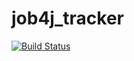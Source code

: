 # job4j_tracker
[![Build Status](https://travis-ci.com/evgenivanov1980/job4j_tracker.svg?branch=master)](https://travis-ci.com/evgenivanov1980/job4j_tracker)
